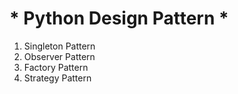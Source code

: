 # * Python Design Pattern *
1. Singleton Pattern
2. Observer Pattern
3. Factory Pattern
4. Strategy Pattern 
